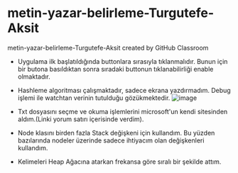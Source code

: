 # metin-yazar-belirleme-Turgutefe-Aksit
metin-yazar-belirleme-Turgutefe-Aksit created by GitHub Classroom

* Uygulama ilk başlatıldığında buttonlara sırasıyla tıklanmalıdır. Bunun için bir butona basıldıktan sonra sıradaki buttonun tıklanabilirliği enable olmaktadır.

* Hashleme algoritması çalışmaktadır, sadece ekrana yazdırmadım. Debug işlemi ile watchtan verinin tutulduğu gözükmektedir.
![image](https://user-images.githubusercontent.com/79372952/170711333-09b60ef4-fc7b-4db1-b8e8-692fa0a3998f.png)



* Txt dosyasını seçme ve okuma işlemlerini microsoft'un kendi sitesinden aldım.(Linki yorum satırı içerisinde verdim).

* Node klasını birden fazla Stack değişkeni için kullandım. Bu yüzden bazılarında nodeler üzerinde sadece ihtiyacım olan
değişkenleri kullandım.

* Kelimeleri Heap Ağacına atarkan frekansa göre sıralı bir şekilde attım.
